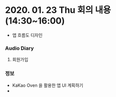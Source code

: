 # 2020. 01. 23 Thu 회의 내용 (14:30~16:00)

- 앱 흐름도 디자인

### Audio Diary

1. 회원가입

### 정보

-  KaKao Oven 을 활용한 앱 UI 계획하기
- 